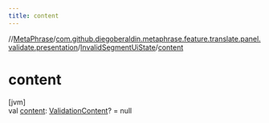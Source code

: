 ```yaml
---
title: content
---
```

//[MetaPhrase](../../../index.html)/[com.github.diegoberaldin.metaphrase.feature.translate.panel.validate.presentation](../index.html)/[InvalidSegmentUiState](index.html)/[content](content.html)



# content



[jvm]\
val [content](content.html): [ValidationContent](../-validation-content/index.html)? = null




